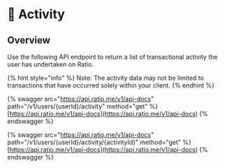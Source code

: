 # 💱 Activity

## Overview

Use the following API endpoint to return a list of transactional activity the user has undertaken on Ratio.

{% hint style="info" %}
Note: The activity data may not be limited to transactions that have occurred solely within your client.
{% endhint %}

{% swagger src="https://api.ratio.me/v1/api-docs" path="/v1/users/{userId}/activity" method="get" %}
[https://api.ratio.me/v1/api-docs](https://api.ratio.me/v1/api-docs)
{% endswagger %}

{% swagger src="https://api.ratio.me/v1/api-docs" path="/v1/users/{userId}/activity/{activityId}" method="get" %}
[https://api.ratio.me/v1/api-docs](https://api.ratio.me/v1/api-docs)
{% endswagger %}
